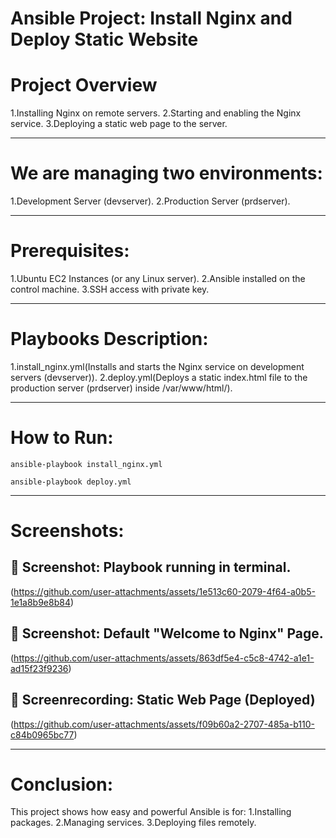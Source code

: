 # Ansible Project: Install Nginx and Deploy Static Website

# Project Overview
1.Installing Nginx on remote servers.
2.Starting and enabling the Nginx service.
3.Deploying a static web page to the server.

---

# We are managing two environments:
1.Development Server (devserver).
2.Production Server (prdserver).

---


# Prerequisites:
1.Ubuntu EC2 Instances (or any Linux server).
2.Ansible installed on the control machine.
3.SSH access with private key.

---

# Playbooks Description:
1.install_nginx.yml(Installs and starts the Nginx service on development servers (devserver)).
2.deploy.yml(Deploys a static index.html file to the production server (prdserver) inside /var/www/html/).

---

# How to Run:
```
ansible-playbook install_nginx.yml
```
```
ansible-playbook deploy.yml
```

---


# Screenshots:
## 📸 Screenshot: Playbook running in terminal.
(https://github.com/user-attachments/assets/1e513c60-2079-4f64-a0b5-1e1a8b9e8b84)

## 📸 Screenshot: Default "Welcome to Nginx" Page.
(https://github.com/user-attachments/assets/863df5e4-c5c8-4742-a1e1-ad15f23f9236)

## 📸 Screenrecording: Static Web Page (Deployed)
(https://github.com/user-attachments/assets/f09b60a2-2707-485a-b110-c84b0965bc77)

---

# Conclusion:
This project shows how easy and powerful Ansible is for:
1.Installing packages.
2.Managing services.
3.Deploying files remotely.






